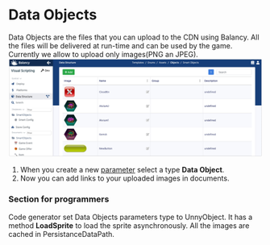 # Data Objects

Data Objects are the files that you can upload to the CDN using Balancy. All the files will be delivered at run-time and can be used by the game. Currently we allow to upload only images(PNG an JPEG).
![Screenshot](../../img/smart_offers/table_data_objects.jpg)

1.  When you create a new [parameter](/data_editor/getting_started/parameters) select a type **Data Object**.
2.  Now you can add links to your uploaded images in documents.


### Section for programmers

Code generator set Data Objects parameters type to UnnyObject. It has a method **LoadSprite** to load the sprite asynchronously. All the images are cached in PersistanceDataPath.

  

